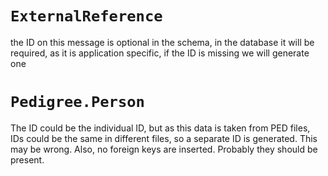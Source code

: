 # `ExternalReference`
the ID on this message is optional in the schema, in the database it will be required, as it is application specific, if the ID is missing we will generate one

# `Pedigree.Person`
The ID could be the individual ID, but as this data is taken from PED files, IDs could be the same in different files, so a separate ID is generated. This may be wrong. Also, no foreign keys are inserted. Probably they should be present.
